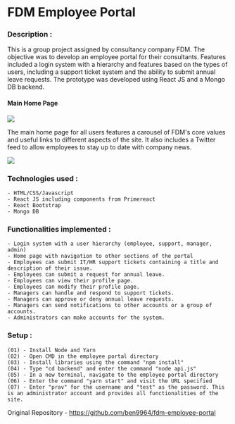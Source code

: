 # FDM Employee Portal

### Description :
This is a group project assigned by consultancy company FDM. The objective was to develop an employee portal for their consultants. Features included a login system with a hierarchy and features based on the types of users, including a support ticket system and the ability to submit annual leave requests. The prototype was developed using React JS and a Mongo DB backend.

#### Main Home Page

<img src="https://user-images.githubusercontent.com/78224090/193462910-77ed3036-467b-44e8-b605-d5661d39980b.PNG" />

The main home page for all users features a carousel of FDM's core values and useful links to different aspects of the site. It also includes a Twitter feed to allow employees to stay up to date with company news.

<img src="https://user-images.githubusercontent.com/78224090/193462914-e597436c-e406-4ef9-b448-05fb6e0a81a3.PNG" />



### Technologies used :
    - HTML/CSS/Javascript
    - React JS including components from Primereact
    - React Bootstrap
    - Mongo DB
    
### Functionalities implemented :
    - Login system with a user hierarchy (employee, support, manager, admin)
    - Home page with navigation to other sections of the portal
    - Employees can submit IT/HR support tickets containing a title and description of their issue.
    - Employees can submit a request for annual leave.
    - Employees can view their profile page.
    - Employees can modify their profile page.
    - Managers can handle and respond to support tickets.
    - Managers can approve or deny annual leave requests.
    - Managers can send notifications to other accounts or a group of accounts.
    - Administrators can make accounts for the system.

### Setup :
    (01) - Install Node and Yarn
    (02) - Open CMD in the employee portal directory
    (03) - Install libraries using the command "npm install"
    (04) - Type "cd backend" and enter the command "node api.js"
    (05) - In a new terminal, navigate to the employee portal directory
    (06) - Enter the command "yarn start" and visit the URL specified
    (07) - Enter "prav" for the username and "test" as the password. This is an administrator account and provides all functionalities of the site.
    
Original Repository - https://github.com/ben9964/fdm-employee-portal
